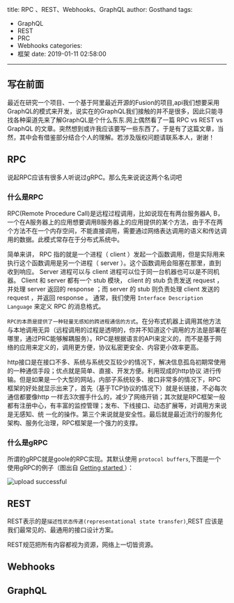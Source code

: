title: RPC 、REST、Webhooks、GraphQL
author: Gosthand
tags:
  - GraphQL
  - REST
  - PRC
  - Webhooks
categories:
  - 框架
date: 2019-01-11 02:58:00
---
## 写在前面
最近在研究一个项目、一个基于阿里最近开源的Fusion的项目,api我们想要采用GraphQL的模式来开发，说实在的GraphQL我们接触的并不是很多，因此只能寻找各种渠道先来了解GraphQL是个什么东东.网上偶然看了一篇 RPC vs REST vs GraphQL 的文章。突然想到或许我应该要写一些东西了。于是有了这篇文章，当然，其中会有借鉴部分结合个人的理解。若涉及版权问题请联系本人，谢谢！
<!--more-->
## RPC
说起RPC应该有很多人听说过gRPC。那么先来说说这两个名词吧


### 什么是RPC
RPC(Remote Procedure Call)是远程过程调用，比如说现在有两台服务器A, B，一个在A服务器上的应用想要调用B服务器上的应用提供的某个方法，由于不在两个方法不在一个内存空间，不能直接调用，需要通过网络表达调用的语义和传达调用的数据。此模式常存在于分布式系统中。

简单来讲， RPC 指的就是一个进程（ client ）发起一个函数调用，但是实际用来执行这个函数调用是另一个进程（ server ）。这个函数调用会阻塞在那里，直到收到响应。 Server 进程可以与 client 进程可以位于同一台机器也可以是不同机器。 Client 和 server 都有一个 stub 模块， client 的 stub 负责发送 request ，并处理 server 返回的 response ；而 server 的 stub 则负责处理 client 发送的 request ，并返回 response 。 通常，我们使用 `Interface Description Language` 来定义 RPC 的消息格式。

`RPC的本质是提供了一种轻量无感知的跨进程通信的方式`。在分布式机器上调用其他方法与本地调用无异（远程调用的过程是透明的，你并不知道这个调用的方法是部署在哪里，通过PRC能够解耦服务）。RPC是根据语言的API来定义的，而不是基于网络的应用来定义的，调用更方便，协议私密更安全、内容更小效率更高。

http接口是在接口不多、系统与系统交互较少的情况下，解决信息孤岛初期常使用的一种通信手段；优点就是简单、直接、开发方便。利用现成的http协议 进行传输。但是如果是一个大型的网站，内部子系统较多、接口非常多的情况下，RPC框架的好处就显示出来了，首先（基于TCP协议的情况下）就是长链接，不必每次通信都要像http 一样去3次握手什么的，减少了网络开销；其次就是RPC框架一般都有注册中心，有丰富的监控管理；发布、下线接口、动态扩展等，对调用方来说是无感知、统 一化的操作。第三个来说就是安全性。最后就是最近流行的服务化架构、服务化治理，RPC框架是一个强力的支撑。


### 什么是gRPC
所谓的gRPC就是goole的RPC实现。其默认使用 `protocol buffers`,下图是一个使用gRPC的例子（图出自 [Getting started ](http://www.grpc.io/docs/) ）：

![upload successful](/images/image.png)

## REST
REST表示的是`描述性状态传递(representational state transfer)`,REST 应该是我们最常见的、最通用的接口设计方案。

REST规范把所有内容都视为资源，网络上一切皆资源。
## Webhooks
## GraphQL